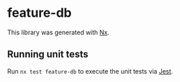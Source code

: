 # feature-db

This library was generated with [Nx](https://nx.dev).

## Running unit tests

Run `nx test feature-db` to execute the unit tests via [Jest](https://jestjs.io).
